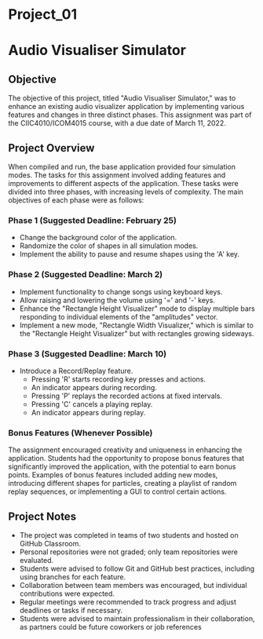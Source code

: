 # Project_01
# Audio Visualiser Simulator 

## Objective

The objective of this project, titled "Audio Visualiser Simulator," was to enhance an existing audio visualizer application by implementing various features and changes in three distinct phases. This assignment was part of the CIIC4010/ICOM4015 course, with a due date of March 11, 2022.

## Project Overview

When compiled and run, the base application provided four simulation modes. The tasks for this assignment involved adding features and improvements to different aspects of the application. These tasks were divided into three phases, with increasing levels of complexity. The main objectives of each phase were as follows:

### Phase 1 (Suggested Deadline: February 25)

- Change the background color of the application.
- Randomize the color of shapes in all simulation modes.
- Implement the ability to pause and resume shapes using the 'A' key.

### Phase 2 (Suggested Deadline: March 2)

- Implement functionality to change songs using keyboard keys.
- Allow raising and lowering the volume using '=' and '-' keys.
- Enhance the "Rectangle Height Visualizer" mode to display multiple bars responding to individual elements of the "amplitudes" vector.
- Implement a new mode, "Rectangle Width Visualizer," which is similar to the "Rectangle Height Visualizer" but with rectangles growing sideways.

### Phase 3 (Suggested Deadline: March 10)

- Introduce a Record/Replay feature.
  - Pressing 'R' starts recording key presses and actions.
  - An indicator appears during recording.
  - Pressing 'P' replays the recorded actions at fixed intervals.
  - Pressing 'C' cancels a playing replay.
  - An indicator appears during replay.

### Bonus Features (Whenever Possible)

The assignment encouraged creativity and uniqueness in enhancing the application. Students had the opportunity to propose bonus features that significantly improved the application, with the potential to earn bonus points. Examples of bonus features included adding new modes, introducing different shapes for particles, creating a playlist of random replay sequences, or implementing a GUI to control certain actions.

## Project Notes

- The project was completed in teams of two students and hosted on GitHub Classroom.
- Personal repositories were not graded; only team repositories were evaluated.
- Students were advised to follow Git and GitHub best practices, including using branches for each feature.
- Collaboration between team members was encouraged, but individual contributions were expected.
- Regular meetings were recommended to track progress and adjust deadlines or tasks if necessary.
- Students were advised to maintain professionalism in their collaboration, as partners could be future coworkers or job references
